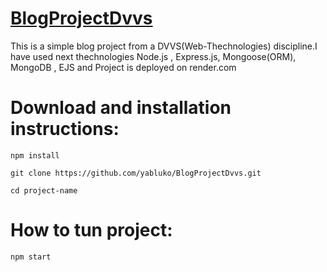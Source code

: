 # [BlogProjectDvvs](https://blogproject-jklu.onrender.com)


This is a simple blog project from a DVVS(Web-Thechnologies) discipline.I have used next thechnologies Node.js , Express.js, Mongoose(ORM), MongoDB , EJS and Project is deployed on render.com 


# Download and installation instructions:
```npm install```

`git clone https://github.com/yabluko/BlogProjectDvvs.git`

`cd project-name`

# How to tun project:

`npm start`

